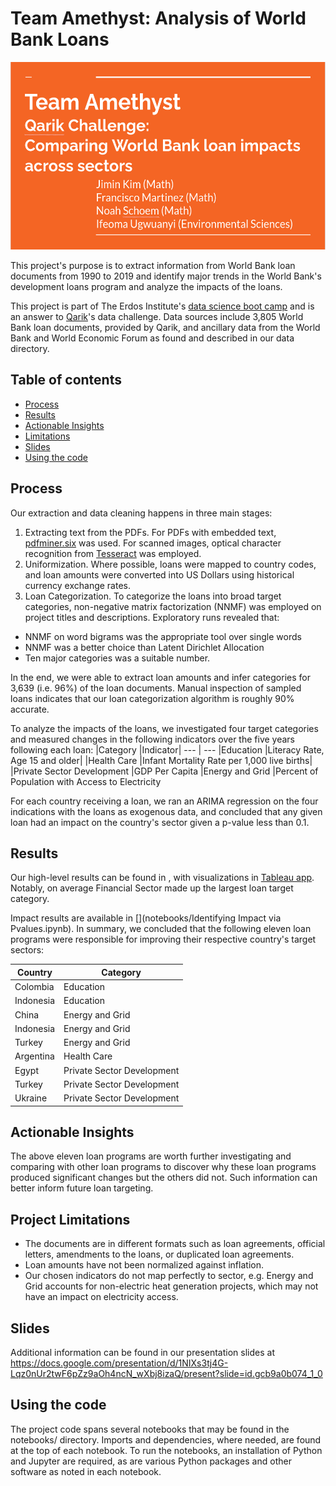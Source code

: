 # Team Amethyst: Analysis of World Bank Loans

<p align="center">
  <a href="https://drive.google.com/file/d/1I4L5lTCyN04CIyEhdBWRzJrihJ4IFsKx/view?usp=sharinhttps://drive.google.com/file/d/1fKo1DZOgya9OcUbCEPhp_6Q-asRnFxB3/view?usp=sharing">
      <img width="525" height="300" src="slides_preview.png">
  </a>
</p>

This project's purpose is to extract information from World Bank loan documents from 1990 to 2019 and identify major trends in the World Bank's development loans program and analyze the impacts of the loans.

This project is part of The Erdos Institute's [data science boot camp](https://www.erdosinstitute.org/code) and is an answer to [Qarik](https://www.qarik.com/)'s data challenge. Data sources include 3,805 World Bank loan documents, provided by Qarik, and ancillary data from the World Bank and World Economic Forum as found and described in our data directory.

## Table of contents
  - [Process](#process)
  - [Results](#results)
  - [Actionable Insights](#actionable-insights)
  - [Limitations](#limitations)
  - [Slides](#slides)
  - [Using the code](#using-the-code)
  
## Process

Our extraction and data cleaning happens in three main stages:

1. Extracting text from the PDFs. For PDFs with embedded text, [pdfminer.six](https://pdfminersix.readthedocs.io/) was used. For scanned images, optical character recognition from [Tesseract](https://github.com/madmaze/pytesseract) was employed.
2. Uniformization. Where possible, loans were mapped to country codes, and loan amounts were converted into US Dollars using historical currency exchange rates.
3. Loan Categorization. To categorize the loans into broad target categories, non-negative matrix factorization (NNMF) was employed on project titles and descriptions. Exploratory runs revealed that:
  * NNMF on word bigrams was the appropriate tool over single words
  * NNMF was a better choice than Latent Dirichlet Allocation
  * Ten major categories was a suitable number.
  
In the end, we were able to extract loan amounts and infer categories for 3,639 (i.e. 96%) of the loan documents.
Manual inspection of sampled loans indicates that our loan categorization algorithm is roughly 90% accurate.

To analyze the impacts of the loans, we investigated four target categories and measured changes in the following indicators over the five years following each loan:
|Category			|Indicator|
--- 				| ---
|Education			|Literacy Rate, Age 15 and older|
|Health Care			|Infant Mortality Rate per 1,000 live births|
|Private Sector Development	|GDP Per Capita
|Energy and Grid		|Percent of Population with Access to Electricity

For each country receiving a loan, we ran an ARIMA regression on the four indications with the loans as exogenous data, and concluded that any given loan had an impact on the country's sector given a p-value less than 0.1.

## Results
Our high-level results can be found in [](data/All_Extracted_Data_From_PDFs.csv), with visualizations in [Tableau app](https://public.tableau.com/app/profile/ifeoma.r.ugwuanyi/viz/ImpactofWorldBankLoans/Dashboard1).
Notably, on average Financial Sector made up the largest loan target category.

Impact results are available in [](notebooks/Identifying Impact via Pvalues.ipynb). In summary, we concluded that the following eleven loan programs were responsible for improving their respective country's target sectors:

|Country			|Category|
--- 				| ---
|Colombia			|Education|
|Indonesia			|Education|
|China				|Energy and Grid|
|Indonesia			|Energy and Grid|
|Turkey				|Energy and Grid|
|Argentina			|Health Care|
|Egypt				|Private Sector Development|
|Turkey				|Private Sector Development|
|Ukraine			|Private Sector Development|

## Actionable Insights
The above eleven loan programs are worth further investigating and comparing with other loan programs
to discover why these loan programs produced significant changes but the others did not.
Such information can better inform future loan targeting.

## Project Limitations
* The documents are in different formats such as loan agreements, official letters, amendments to the loans, or duplicated loan agreements.
* Loan amounts have not been normalized against inflation.
* Our chosen indicators do not map perfectly to sector, e.g. Energy and Grid accounts
  for non-electric heat generation projects, which may not have an impact on electricity access.

## Slides
Additional information can be found in our presentation slides at https://docs.google.com/presentation/d/1NIXs3tj4G-Lqz0nUr2twF6pZz9aOh4ncN_wXbj8izaQ/present?slide=id.gcb9a0b074_1_0

## Using the code

The project code spans several notebooks that may be found in the notebooks/ directory.
Imports and dependencies, where needed, are found at the top of each notebook. To run the notebooks, an installation of Python and Jupyter are required, as are various Python packages and other software as noted in each notebook.
